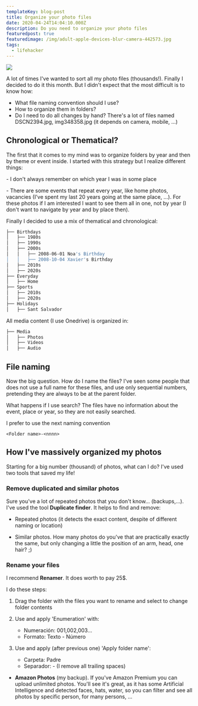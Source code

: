 ```yaml
---
templateKey: blog-post
title: Organize your photo files
date: 2020-04-24T14:04:10.000Z
description: Do you need to organize your photo files
featuredpost: true
featuredimage: /img/adult-apple-devices-blur-camera-442573.jpg
tags:
  - lifehacker
---
```

![](/img/adult-apple-devices-blur-camera-442573.jpg)

A lot of times I've wanted to sort all my photo files (thousands!). Finally I decided to do it this month. But I didn't expect that the most difficult is to know how:

* What file naming convention should I use?
* How to organize them in folders?
* Do I need to do all changes by hand? There's a lot of files named DSCN2394.jpg,   img348358.jpg (it depends on camera, mobile, ...)

## Chronological or Thematical? 

The first that it comes to my mind was to organize folders by year and then by theme or event inside. I started with this strategy but I realize different things:

\- I don't always remember on which year I was in some place

\- There are some events that repeat every year, like home photos, vacancies (I've spent my last 20 years going at the same place, ...). For these photos if I am interested I want to see them all in one, not by year (I don't want to navigate by year and by place then).  

Finally I decided to use a mix of thematical and chronological:

```bash
├── Birthdays
│   ├── 1980s
│   ├── 1990s
│   ├── 2000s
│   │   ├── 2008-06-01 Noa's Birthday
│   │   ├── 2008-10-04 Xavier's Birthday
│   ├── 2010s
│   ├── 2020s
├── Everyday
│   ├── Home
├── Sports
│   ├── 2010s
│   ├── 2020s
├── Holidays
│   ├── Sant Salvador
```

All media content (I use Onedrive) is organized in:

```bash
├── Media
│   ├── Photos
│   ├── Videos
│   ├── Audio
```

## File naming

Now the big question. How do I name the files? I've seen some people that does not use a full name for these files, and use only sequential numbers, pretending they are always to be at the parent folder.

What happens if I use search? The files have no information about the event, place or year, so they are not easily searched. 

I prefer to use the next naming convention

`<Folder name>-<nnnn>`

## How I've massively organized my photos

Starting for a big number (thousand) of photos, what can I do? I've used two tools that saved my life!

### Remove duplicated and similar photos

Sure you've a lot of repeated photos that you don't know... (backups,...). I've used the tool **Duplicate finder**. It helps to find and remove:

  * Repeated photos (it detects the exact content, despite of different naming or location)

 * Similar photos. How many photos do you've that are practically exactly the same, but only changing a little the position of an arm, head, one hair? ;)

### Rename your files

I recommend **Renamer**. It does worth to pay 25$. 

I do these steps:

1. Drag the folder with the files you want to rename and select to change folder contents
1. Use and apply 'Enumeration' with:
    * Numeración: 001,002,003...
    * Formato: Texto - Número

1. Use and apply (after previous one) 'Apply folder name':

   * Carpeta: Padre
   * Separador: - (I remove all trailing spaces)

- **Amazon Photos** (my backup). If you've Amazon Premium you can upload unlimited photos. You'll see it's great, as it has some Artificial Intelligence and detected faces, hats, water, so you can filter and see all photos by specific person, for many persons, ...